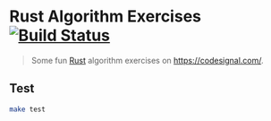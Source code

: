 # Rust Algorithm Exercises [![Build Status](https://travis-ci.com/joseluisq/rust-algorithm-exercises.svg?branch=main)](https://travis-ci.com/joseluisq/rust-algorithm-exercises)

> Some fun [Rust](https://www.rust-lang.org/) algorithm exercises on https://codesignal.com/.

## Test

```sh
make test
```
